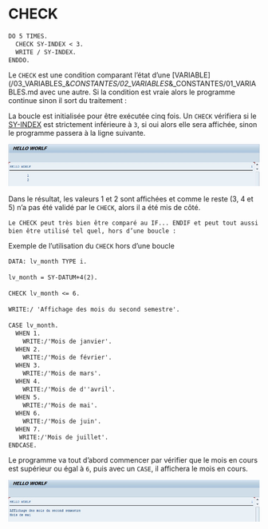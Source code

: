 # CHECK

```abap
DO 5 TIMES.
  CHECK SY-INDEX < 3.
  WRITE / SY-INDEX.
ENDDO.
```

Le `CHECK` est une condition comparant l’état d’une [VARIABLE](/03_VARIABLES_&_CONSTANTES/02_VARIABLES_&_CONSTANTES/01_VARIABLES.md avec une autre. Si la condition est vraie alors le programme continue sinon il sort du traitement :

La boucle est initialisée pour être exécutée cinq fois. Un `CHECK` vérifiera si le [SY-INDEX](../00_HELP/02_SY_SYSTEM.md) est strictement inférieure à `3`, si oui alors elle sera affichée, sinon le programme passera à la ligne suivante.

![](../assets/images/DO_ENDDO_002.jpg)

Dans le résultat, les valeurs 1 et 2 sont affichées et comme le reste (3, 4 et 5) n’a pas été validé par le `CHECK`, alors il a été mis de côté.

    Le CHECK peut très bien être comparé au IF... ENDIF et peut tout aussi bien être utilisé tel quel, hors d’une boucle :

Exemple de l’utilisation du `CHECK` hors d’une boucle

```abap
DATA: lv_month TYPE i.

lv_month = SY-DATUM+4(2).

CHECK lv_month <= 6.

WRITE:/ 'Affichage des mois du second semestre'.

CASE lv_month.
  WHEN 1.
    WRITE:/'Mois de janvier'.
  WHEN 2.
    WRITE:/'Mois de février'.
  WHEN 3.
    WRITE:/'Mois de mars'.
  WHEN 4.
    WRITE:/'Mois de d''avril'.
  WHEN 5.
    WRITE:/'Mois de mai'.
  WHEN 6.
    WRITE:/'Mois de juin'.
  WHEN 7.
   WRITE:/'Mois de juillet'.
ENDCASE.
```

Le programme va tout d’abord commencer par vérifier que le mois en cours est supérieur ou égal à `6`, puis avec un `CASE`, il affichera le mois en cours.

![](../assets/images/DO_ENDDO_003.jpg)
